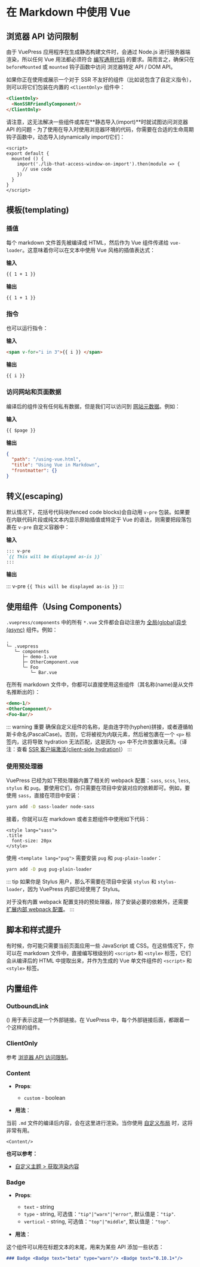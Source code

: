 # 在 Markdown 中使用 Vue

## 浏览器 API 访问限制

由于 VuePress 应用程序在生成静态构建文件时，会通过 Node.js 进行服务器端渲染，所以任何 Vue 用法都必须符合 [编写通用代码](https://ssr.vuejs.org/zh/guide/universal.html) 的要求。简而言之，确保只在 `beforeMounted` 或 `mounted` 钩子函数中访问 浏览器特定 API / DOM API。

如果你正在使用或展示一个对于 SSR 不友好的组件（比如说包含了自定义指令），则可以将它们包装在内置的 `<ClientOnly>` 组件中：

``` md
<ClientOnly>
  <NonSSRFriendlyComponent/>
</ClientOnly>
```

请注意，这无法解决一些组件或库在**静态导入(import)**时就试图访问浏览器 API 的问题 - 为了使用在导入时使用浏览器环境的代码，你需要在合适的生命周期钩子函数中，动态导入(dynamically import)它们：

``` vue
<script>
export default {
  mounted () {
    import('./lib-that-access-window-on-import').then(module => {
      // use code
    })
  }
}
</script>
```

## 模板(templating)

### 插值

每个 markdown 文件首先被编译成 HTML，然后作为 Vue 组件传递给 `vue-loader`。这意味着你可以在文本中使用 Vue 风格的插值表达式：

**输入**

``` md
{{ 1 + 1 }}
```

**输出**

<pre><code>{{ 1 + 1 }}</code></pre>

### 指令

也可以运行指令：

**输入**

``` md
<span v-for="i in 3">{{ i }} </span>
```

**输出**

<pre><code><span v-for="i in 3">{{ i }} </span></code></pre>

### 访问网站和页面数据

编译后的组件没有任何私有数据，但是我们可以访问到 [网站元数据](./custom-themes.md#网站和网页元数据-site-and-page-metadata)。例如：

**输入**

``` md
{{ $page }}
```

**输出**

``` json
{
  "path": "/using-vue.html",
  "title": "Using Vue in Markdown",
  "frontmatter": {}
}
```

## 转义(escaping)

默认情况下，花括号代码块(fenced code blocks)会自动用 `v-pre` 包装。如果要在内联代码片段或纯文本内显示原始插值或特定于 Vue 的语法，则需要把段落包裹在 `v-pre` 自定义容器中：

**输入**

``` md
::: v-pre
`{{ This will be displayed as-is }}`
:::
```

**输出**

::: v-pre
`{{ This will be displayed as-is }}`
:::

## 使用组件（Using Components）

`.vuepress/components` 中的所有 `*.vue` 文件都会自动注册为 [全局(global)](https://vuejs.org/v2/guide/components-registration.html#Global-Registration)[异步(async)](https://vuejs.org/v2/guide/components-dynamic-async.html#Async-Components) 组件。例如：

```
.
└─ .vuepress
   └─ components
      ├─ demo-1.vue
      ├─ OtherComponent.vue
      └─ Foo
         └─ Bar.vue
```

在所有 markdown 文件中，你都可以直接使用这些组件（其名称(name)是从文件名推断出的）：

``` md
<demo-1/>
<OtherComponent/>
<Foo-Bar/>
```

<demo-1></demo-1>

<OtherComponent/>

<Foo-Bar/>

::: warning 重要
确保自定义组件的名称，是由连字符(hyphen)拼接，或者遵循帕斯卡命名(PascalCase)。否则，它将被视为内联元素，然后被包裹在一个 `<p>` 标签内，这将导致 hydration 无法匹配，这是因为 `<p>` 中不允许放置块元素。（译注：查看 [SSR 客户端激活(client-side hydration)](https://ssr.vuejs.org/zh/guide/hydration.html)）
:::

### 使用预处理器

VuePress 已经为如下预处理器内置了相关的 webpack 配置：`sass`, `scss`, `less`, `stylus` 和 `pug`。要使用它们，你只需要在项目中安装对应的依赖即可。例如，要使用 `sass`，直接在项目中安装：

``` bash
yarn add -D sass-loader node-sass
```

接着，你就可以在 markdown 或者主题组件中使用如下代码：

``` vue
<style lang="sass">
.title
  font-size: 20px
</style>
```

使用 `<template lang="pug">` 需要安装 `pug` 和 `pug-plain-loader`：

``` bash
yarn add -D pug pug-plain-loader
```

::: tip
如果你是 Stylus 用户，那么不需要在项目中安装 `stylus` 和 `stylus-loader`，因为 VuePress 内部已经使用了 Stylus。

对于没有内置 webpack 配置支持的预处理器，除了安装必要的依赖外，还需要 [扩展内部 webpack 配置](../config/README.md#configurewebpack)。
:::

## 脚本和样式提升

有时候，你可能只需要当前页面应用一些 JavaScript 或 CSS。在这些情况下，你可以在 markdown 文件中，直接编写根级别的 `<script>` 和 `<style>` 标签，它们会从编译后的 HTML 中提取出来，并作为生成的 Vue 单文件组件的 `<script>` 和 `<style>` 标签。

<p class="demo" :class="$style.example"></p>

<style module>
.example {
  color: #41b883;
}
</style>

<script>
export default {
  mounted () {
    document.querySelector(`.${this.$style.example}`)
      .textContent = '这是通过内联脚本中的内嵌 CSS 样式渲染的。'
  }
}
</script>

## 内置组件

### OutboundLink <Badge text="stable"/>

(<OutboundLink/>) 用于表示这是一个外部链接。在 VuePress 中，每个外部链接后面，都跟着一个这样的组件。

### ClientOnly <Badge text="stable"/>

参考 [浏览器 API 访问限制](#browser-api-access-restrictions)。

### Content <Badge text="beta" type="warn"/>

- **Props**:

  - `custom` - boolean

- **用法**：

当前 `.md` 文件的编译后内容，会在这里进行渲染。当你使用 [自定义布局](../default-theme-config/README.md#自定义页面的-class) 时，这将非常有用。

``` vue
<Content/>
```

**也可以参考：**

- [自定义主题 > 获取渲染内容](./custom-themes.md#内容出口-content-outlet)


### Badge <Badge text="beta" type="warn"/> <Badge text="0.10.1+"/>

- **Props**:

   - `text` - string
   - `type` - string, 可选值：`"tip"|"warn"|"error"`, 默认值是：`"tip"`.
   - `vertical` - string, 可选值：`"top"|"middle"`, 默认值是：`"top"`.

- **用法**：

这个组件可以用在标题文本的末尾，用来为某些 API 添加一些状态：

``` md
### Badge <Badge text="beta" type="warn"/> <Badge text="0.10.1+"/>
```
